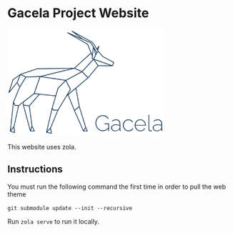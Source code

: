 # Gacela Project Website

<img src="static/images/gacela-logo-blue.svg" width="350" alt="Gacela logo"/>

This website uses zola.

## Instructions

You must run the following command the first time in order to pull the web theme
```
git submodule update --init --recursive
```

Run `zola serve` to run it locally.
